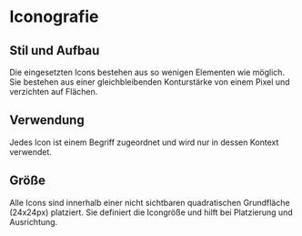 # Iconografie

## Stil und Aufbau
Die eingesetzten Icons bestehen aus so wenigen Elementen wie möglich. Sie bestehen aus einer gleichbleibenden Konturstärke von einem Pixel und verzichten auf Flächen. 

## Verwendung
Jedes Icon ist einem Begriff zugeordnet und wird nur in dessen Kontext verwendet. 

## Größe
Alle Icons sind innerhalb einer nicht sichtbaren quadratischen Grundfläche (24x24px) platziert. Sie definiert die Icongröße und hilft bei Platzierung und Ausrichtung.

